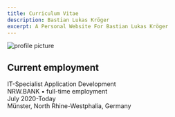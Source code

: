 ```yaml
---
title: Curriculum Vitae
description: Bastian Lukas Kröger
excerpt: A Personal Website For Bastian Lukas Kröger
---
```

![profile picture](https://bastian-kroeger.tech/profile-picture.jpg)
## Current employment
IT-Specialist Application Development  
NRW.BANK • full-time employment  
July 2020-Today  
Münster, North Rhine-Westphalia, Germany  
